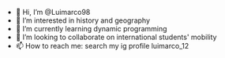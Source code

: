 - 👋 Hi, I’m @Luimarco98
- 👀 I’m interested in history and geography
- 🌱 I’m currently learning dynamic programming  
- 💞️ I’m looking to collaborate on international students' mobility
- 📫 How to reach me: search my ig profile luimarco_12
 

<!---
Luimarco98/Luimarco98 is a ✨ special ✨ repository because its `README.md` (this file) appears on your GitHub profile.
You can click the Preview link to take a look at your changes.
--->
